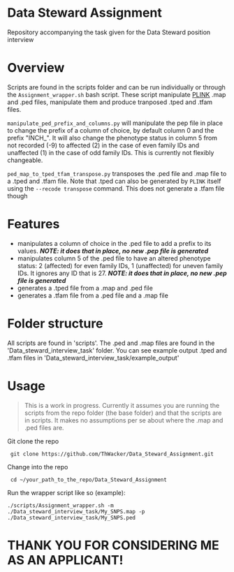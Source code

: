 #  Data Steward Assignment
Repository accompanying the task given for the Data Steward position interview

# Overview

Scripts are found in the scripts folder and can be run individually or through the ```Assignment_wrapper.sh``` bash script. 
These script manipulate [PLINK](https://www.cog-genomics.org/plink/) .map and .ped files, manipulate them and produce tranposed .tped and .tfam files.

```manipulate_ped_prefix_and_columns.py``` will manipulate the pep file in place to change the prefix of a column of choice, by default column 0 and the prefix "INCH_". It will also change the phenotype status in column 5 from not recorded (-9) to affected (2) in the case of even family IDs and unaffected (1) in the case of odd family IDs. This is currently not flexibly changeable. 

```ped_map_to_tped_tfam_transpose.py``` transposes the .ped file and .map file to a .tped and .tfam file. Note that .tped can also be generated by ```PLINK``` itself using the ```--recode transpose``` command. This does not generate a .tfam file though

# Features

- manipulates a column of choice in the .ped file to add a prefix to its values. __*NOTE: it does that in place, no new .pep file is generated*__
- manipulates column 5 of the .ped file to have an altered phenotype status: 2 (affected) for even family IDs, 1 (unaffected) for uneven family IDs. It ignores any ID that is 27. __*NOTE: it does that in place, no new .pep file is generated*__
- generates a .tped file from a .map and .ped file
- generates a .tfam file from a .ped file and a .map file

# Folder structure
All scripts are found in 'scripts'. 
The .ped and .map files are found in the 'Data_steward_interview_task' folder.
You can see example output .tped and .tfam files in 'Data_steward_interview_task/example_output'

# Usage

> This is a work in progress. Currently it assumes you are running the scripts from the repo folder (the base folder) and that the scripts are in scripts. It makes no assumptions per se about where the .map and .ped files are.

Git clone the repo

``` git clone https://github.com/ThWacker/Data_Steward_Assignment.git```

Change into the repo

``` cd ~/your_path_to_the_repo/Data_Steward_Assignment```

Run the wrapper script like so (example):

``` ./scripts/Assignment_wrapper.sh -m ./Data_steward_interview_task/My_SNPS.map -p ./Data_steward_interview_task/My_SNPS.ped ```

# THANK YOU FOR CONSIDERING ME AS AN APPLICANT!

